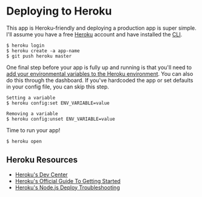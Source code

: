 # Deploying to Heroku
This app is Heroku-friendly and deploying a production app is super simple. I'll assume you have a free [Heroku](https://signup.heroku.com/dc) account and have installed the [CLI](https://devcenter.heroku.com/articles/heroku-cli).

```
$ heroku login
$ heroku create -a app-name
$ git push heroku master
```

One final step before your app is fully up and running is that you'll need to [add your environmental variables to the Heroku environment](https://devcenter.heroku.com/articles/config-vars). You can also do this through the dashboard. If you've hardcoded the app or set defaults in your config file, you can skip this step.

```
Setting a variable
$ heroku config:set ENV_VARIABLE=value

Removing a variable
$ heroku config:unset ENV_VARIABLE=value
```

Time to run your app!
```
$ heroku open
```

## Heroku Resources
- [Heroku's Dev Center](https://devcenter.heroku.com/articles/troubleshooting-node-deploys)
- [Heroku's Official Guide To Getting Started](https://devcenter.heroku.com/articles/getting-started-with-nodejs)
- [Heroku's Node.js Deploy Troubleshooting](https://devcenter.heroku.com/articles/troubleshooting-node-deploys)